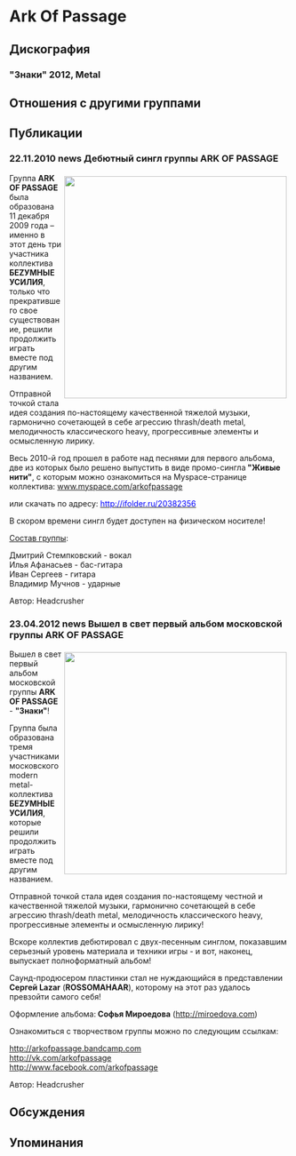 # Ark Of Passage



## Дискография

### "Знаки" 2012, Metal




## Отношения с другими группами


## Публикации

### 22.11.2010 news Дебютный сингл группы ARK OF PASSAGE

<P><IMG border=0 hspace=5 alt="" vspace=5 align=right src="/images/news_rus/2010.11/17641.jpg" width=400 height=400>Группа <STRONG>ARK OF PASSAGE</STRONG> была образована 11 декабря 2009 года – именно в этот день три участника коллектива <STRONG>БЕZУМНЫЕ УСИЛИЯ</STRONG>, только что прекратившего свое существование, решили продолжить играть вместе под другим названием. </P>
<P>Отправной точкой стала идея создания по-настоящему качественной тяжелой музыки, гармонично сочетающей в себе агрессию thrash/death metal, мелодичность классического heavy, прогрессивные элементы и осмысленную лирику. </P>
<P>Весь 2010-й год прошел в работе над песнями для первого альбома, две из которых было решено выпустить в виде промо-сингла<STRONG> "Живые нити"</STRONG>, с&nbsp;которым можно ознакомиться на Myspace-странице коллектива: <A href="http://www.myspace.com/arkofpassage">www.myspace.com/arkofpassage</A></P>
<P>или скачать по адресу: <A id=page href="http://ifolder.ru/20382356"><U><FONT color=#0000ff>http://ifolder.ru/20382356</FONT></U></A></P>
<P>В скором времени сингл&nbsp;будет доступен на физическом носителе!</P>
<P><U>Состав группы</U>:</P>
<P>Дмитрий Стемпковский - вокал <BR>Илья Афанасьев - бас-гитара <BR>Иван Сергеев - гитара <BR>Владимир Мучнов - ударные</P>
Автор: Headcrusher

### 23.04.2012 news Вышел в свет первый альбом московской группы ARK OF PASSAGE

<P><IMG border=0 hspace=5 alt="" vspace=5 align=right src="/images/news_rus/2012.04/23630.jpg" width=400 height=400>Вышел в свет первый альбом московской группы <STRONG>ARK OF PASSAGE</STRONG> - <STRONG>"Знаки"</STRONG>! </P>
<P>Группа была образована тремя участниками московского modern metal-коллектива<STRONG> БЕZУМНЫЕ УСИЛИЯ</STRONG>, которые решили продолжить играть вместе под другим названием. </P>
<P>Отправной точкой стала идея создания по-настоящему честной и качественной тяжелой музыки, гармонично сочетающей в себе агрессию thrash/death metal, мелодичность классического heavy, прогрессивные элементы и осмысленную лирику! </P>
<P>Вскоре коллектив дебютировал с двух-песенным синглом, показавшим серьезный уровень материала и техники игры - и вот, наконец, выпускает полноформатный альбом! </P>
<P>Саунд-продюсером пластинки стал не нуждающийся в представлении <STRONG>Сергей Lazar</STRONG> (<STRONG>ROSSOMAHAAR</STRONG>), которому на этот раз удалось превзойти самого себя!</P>
<P>Оформление альбома:<STRONG> Софья Мироедова</STRONG> (<A href="http://miroedova.com/">http://miroedova.com</A>)</P>
<P>Ознакомиться с творчеством группы можно по следующим ссылкам: </P>
<P><A href="http://arkofpassage.bandcamp.com/">http://arkofpassage.bandcamp.com</A><BR><A href="http://vk.com/arkofpassage">http://vk.com/arkofpassage</A><BR><A href="http://www.facebook.com/arkofpassage">http://www.facebook.com/arkofpassage</A></P>
Автор: Headcrusher


## Обсуждения


## Упоминания

